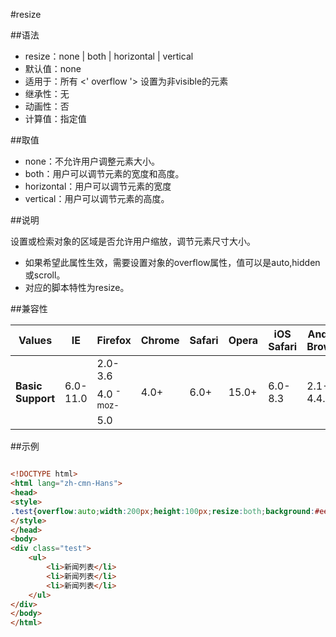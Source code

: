 #resize

##语法

- resize：none | both | horizontal | vertical
- 默认值：none
- 适用于：所有 &lt;' overflow '&gt; 设置为非visible的元素
- 继承性：无
- 动画性：否
- 计算值：指定值


##取值

- none：不允许用户调整元素大小。
- both：用户可以调节元素的宽度和高度。
- horizontal：用户可以调节元素的宽度
- vertical：用户可以调节元素的高度。


##说明

设置或检索对象的区域是否允许用户缩放，调节元素尺寸大小。

- 如果希望此属性生效，需要设置对象的overflow属性，值可以是auto,hidden或scroll。
- 对应的脚本特性为resize。


##兼容性


<table class="compatible">
<thead>
	<tr>
		<th>Values</th>
		<th>IE</th>
		<th>Firefox</th>
		<th>Chrome</th>
		<th>Safari</th>
		<th>Opera</th>
		<th>iOS Safari</th>
		<th>Android Browser</th>
		<th>Android Chrome</th>
	</tr>
</thead>
<tbody>
	<tr>
		<td rowspan="3"><strong>Basic Support</strong></td>
		<td rowspan="3" class="unsupport">6.0-11.0</td>
		<td class="unsupport">2.0-3.6</td>
		<td rowspan="3" class="support">4.0+</td>
		<td rowspan="3" class="support">6.0+</td>
		<td rowspan="3" class="support">15.0+</td>
		<td rowspan="3" class="unsupport">6.0-8.3</td>
		<td rowspan="3" class="unsupport">2.1-4.4.4</td>
		<td rowspan="3" class="support">18.0+</td>
	</tr>
	<tr>
		<td class="support">4.0 <sup class="fix">-moz-</sup></td>
	</tr>
	<tr>
		<td class="support">5.0</td>
	</tr>
</tbody>
</table>




##示例

```html

<!DOCTYPE html>
<html lang="zh-cmn-Hans">
<head>
<style>
.test{overflow:auto;width:200px;height:100px;resize:both;background:#eee;}
</style>
</head>
<body>
<div class="test">
	<ul>
		<li>新闻列表</li>
		<li>新闻列表</li>
		<li>新闻列表</li>
	</ul>
</div>
</body>
</html>

```

